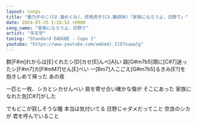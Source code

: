 ```yaml
---
layout: songs
title: "鹿乃子のこ(CV.潘めぐみ)、虎視虎子(CV.藤田咲)「家族になろうよ、日野で」"
date: 2024-07-25 1:28:52 +0900
song_name: "家族になろうよ、日野で"
artist: "羊文学"
tuning: "Standard EADGBE - Capo 1"
youtube: "https://www.youtube.com/embed/_IlO7xuwalg"
---
```


群[F#m]れからは[E]ぐれたシ[D]カせ[E]んべ[A]い
路[G#m7b5]頭に[C#7]迷ったシ[F#m7]カ[F#mM7]せん[E]べい
一[Bm7]人こごえ[G#m7b5]るきみ[E?]を
抱きしめて帰った
あの夜

一匹と一枚、シカとシカせんべい
肩を寄せ合い確かな傷が
そこにあった
家族になれた気[C#7]がした

でもどこが寂しそうな瞳
本当は気付いてる
日野じゃダメだってこと
奈良のシカが
君を呼んでいること